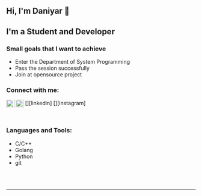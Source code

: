## Hi, I'm Daniyar 👋

## I'm a Student and Developer

### Small goals that I want to achieve

- Enter the Department of System Programming
- Pass the session successfully
- Join at opensource project

### Connect with me:

[<img align="left" alt="https://www.linkedin.com/in/daniyar-kabiden-2b6629171 | LinkedIn" width="22px" src="https://cdn.jsdelivr.net/npm/simple-icons@v3/icons/linkedin.svg" />][linkedin]
[<img align="left" alt="https://www.instagram.com/cheatmachine | Instagram" width="22px" src="https://cdn.jsdelivr.net/npm/simple-icons@v3/icons/instagram.svg" />][instagram]

<br />

### Languages and Tools:

- C/C++
- Golang
- Python
- git

<br />
<br />

---
